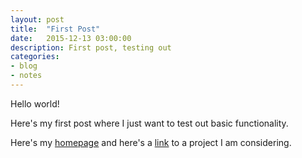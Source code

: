 ```yaml
---
layout: post
title:  "First Post"
date:   2015-12-13 03:00:00
description: First post, testing out
categories:
- blog
- notes
---
```


Hello world!

Here's my first post where I just want to test out basic functionality.

Here's my [homepage][homepage] and here's a [link][darkroom] to a project I am considering.

[darkroom]: https://github.com/doublespeakgames/adarkroom
[homepage]: http://kevinrpan.github.io